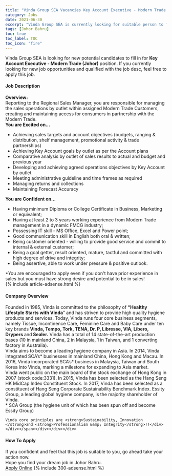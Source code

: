 ```yaml
---
title: "Vinda Group SEA Vacancies Key Account Executive - Modern Trade (Johor)" 
category: Jobs 
date: 2021-06-30 
excerpt: "Vinda Group SEA is currently looking for suitable person to fill in the Key Account Executive - Modern Trade (Johor) which based in Johor Bahru" 
tags: [Johor Bahru] 
toc: true 
toc_label: TOC 
toc_icon: "fire" 
--- 
```


<p>Vinda Group SEA is looking for new potential candidates to fill in for <b>Key Account Executive - Modern Trade (Johor)</b> position. If you currently looking for new job opportunities and qualified with the job desc, feel free to apply this job.
</p><div><div><h4>Job Description</h4></div><div><div><span><div><div><strong>Overview:</strong></div><div>Reporting to the Regional Sales Manager, you are responsible for managing the sales operations by outlet within assigned Modern Trade Customers, creating and maintaining access for consumers in partnership with the Modern Trade.</div><div><strong>You are Excited on...</strong></div><ul><li>Achieving sales targets and account objectives (budgets, ranging &amp; distribution, shelf management, promotional activity &amp; trade partnerships)</li><li>Achieving Key Account goals by outlet as per the Account plans</li><li>Comparative analysis by outlet of sales results to actual and budget and previous year</li><li>Developing and achieving agreed operations objectives by Key Account by outlet</li><li>Meeting administrative guideline and time frames as required</li><li>Managing returns and collections</li><li>Maintaining Forecast Accuracy</li></ul><div><strong>You are Confident on...</strong></div><ul><li>Having minimum Diploma or College Certificate in Business, Marketing or equivalent;</li><li>Having at least 2 to 3 years working experience from Modern Trade management in a dynamic FMCG industry;</li><li>Possessing IT skill - MS Office, Excel and Power point;</li><li>Good communication skill&#160;in English both oral &amp; written;</li><li>Being customer oriented - willing to provide good service and commit to internal &amp; external customer;</li><li>Being a goal getter, result oriented, mature, tactful and committed with high degree of drive and integrity;</li><li>Being assertive, able to work under pressure &amp; positive outlook.</li></ul><div>*You are encouraged to apply even if you don't have prior experience in sales but you must have strong desire and potential to be in sales!&#160;</div></div></span></div></div></div> 
{% include article-adsense.html %} 
<div><div><h4>Company Overview</h4></div><div><div><span><div><div>
<div>
		Founded in 1985, Vinda is committed to the philosophy of <strong>&#8220;Healthy Lifestyle Starts with Vinda</strong>&#8221; and has striven to provide high quality hygiene products and services. Today, Vinda runs four core business segments, namely Tissue, Incontinence Care, Feminine Care and Baby Care under ten key brands <strong>Vinda, Tempo, Tork, TENA, Dr. P, Libresse, VIA, Libero, Drypers </strong>and<strong> Sealer.</strong> Vinda has a total of 14 state-of-the-art production bases (10 in mainland China, 2 in Malaysia, 1 in Taiwan, and 1 converting factory in Australia).</div>
<div>
		Vinda aims to become a leading hygiene company in Asia. In 2014, Vinda integrated SCA&#8217;s* businesses in mainland China, Hong Kong and Macau. In 2016, Vinda incorporated SCA&#8217;s* business in Malaysia, Taiwan and South Korea into Vinda, marking a milestone for expanding to Asia market.</div>
<div>
		Vinda went public on the main board of the stock exchange of Hong Kong in 2007 (stock code:3331). In 2015, Vinda has been selected as the Hang Seng HK MidCap Index Constituent Stock. In 2017, Vinda has been selected as a constituent of Hang Seng Corporate Sustainability Benchmark Index. Essity Group, a leading global hygiene company, is the majority shareholder of Vinda.</div>
<div>
		* SCA Group (the hygiene unit of which has been spun off and become Essity Group)</div>
	
	Vinda core principles are <strong>Sustainability, Innovation </strong>and <strong>Professionalism &amp; Integrity</strong>!!</div></div></span></div></div></div> 
#### How To Apply 
If you confident and feel that this job is suitable to you, go ahead take your action now. <br/> 
Hope you find your dream job in Johor Bahru. <br/> 
<a href="https://www.jobstreet.com.my/en/job/key-account-executive-modern-trade-johor-4601805?jobId=jobstreet-my-job-4601805&" class="btn btn--info" target="_blank" rel="nofollow noopenner">Apply Online</a> 
{% include 300-adsense.html %} 